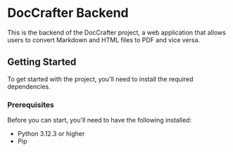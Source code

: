 # DocCrafter Backend

This is the backend of the DocCrafter project, a web application that allows users to convert Markdown and HTML files to PDF and vice versa.

## Getting Started

To get started with the project, you'll need to install the required dependencies.

### Prerequisites

Before you can start, you'll need to have the following installed:

- Python 3.12.3 or higher
- Pip 

